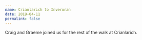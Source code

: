 ```yaml
---
name: Crianlarich to Inveroran
date: 2019-04-11
permalink: false
---
```


Craig and Graeme joined us for the rest of the walk at Crianlarich. 